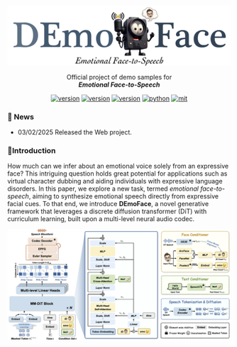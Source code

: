<div align="center">
    <p>
    <img src="./src/title.png" alt="DepMamba Logo" style="weight: 200px;">
    </p>
     <p>
    Official project of demo samples for <br>
    <b><em>Emotional Face-to-Speech</em></b>
    </p>
     <a href="https://arxiv.org/abs/2502.01046"><img src="https://img.shields.io/badge/arXiv-2502.01046-b31b1b.svg" alt="version"></a>    
    <a href="https://github.com/Jiaxin-Ye/DepMamba"><img src="https://img.shields.io/badge/Platform-linux-lightgrey" alt="version"></a>
    <a href="https://github.com/Jiaxin-Ye/DepMamba"><img src="https://img.shields.io/badge/Python-3.8+-orange" alt="version"></a>
    <a href="https://github.com/Jiaxin-Ye/DepMamba"><img src="https://img.shields.io/badge/PyTorch-2.0+-brightgreen" alt="python"></a>
    <a href="https://github.com/Jiaxin-Ye/DepMamba"><img src="https://img.shields.io/badge/License-MIT-red.svg" alt="mit"></a>
</div>


### 📰 News
* 03/02/2025 Released the Web project.
  

### 📕Introduction

How much can we infer about an emotional voice solely from an expressive face? This intriguing question holds great potential for applications such as virtual character dubbing and aiding individuals with expressive language disorders. In this paper, we explore a new task, termed *emotional face-to-speech*, aiming to synthesize emotional speech directly from expressive facial cues.  To that end, we introduce **DEmoFace**, a novel generative framework that leverages a discrete diffusion transformer (DiT) with curriculum learning, built upon a multi-level neural audio codec. 


<div align="center">
    <p>
    <img src="./src/main.png" alt="DepMamba pipeline" style="weight: 350px;">
    </p>
</div>
